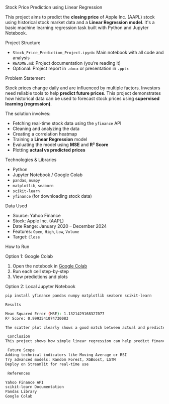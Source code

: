  Stock Price Prediction using Linear Regression

This project aims to predict the **closing price** of Apple Inc. (AAPL) stock using historical stock market data and a **Linear Regression model**. It's a basic machine learning regression task built with Python and Jupyter Notebook.



 Project Structure

- `Stock_Price_Prediction_Project.ipynb`: Main notebook with all code and analysis
- `README.md`: Project documentation (you’re reading it)
- Optional: Project report in `.docx` or presentation in `.pptx`



 Problem Statement

Stock prices change daily and are influenced by multiple factors. Investors need reliable tools to help **predict future prices**. This project demonstrates how historical data can be used to forecast stock prices using **supervised learning (regression)**.



The solution involves:
- Fetching real-time stock data using the `yfinance` API
- Cleaning and analyzing the data
- Creating a correlation heatmap
- Training a **Linear Regression** model
- Evaluating the model using **MSE** and **R² Score**
- Plotting **actual vs predicted prices**

 Technologies & Libraries

- Python
- Jupyter Notebook / Google Colab
- `pandas`, `numpy`
- `matplotlib`, `seaborn`
- `scikit-learn`
- `yfinance` (for downloading stock data)

 Data Used

- Source: Yahoo Finance
- Stock: Apple Inc. (AAPL)
- Date Range: January 2020 – December 2024
- Features: `Open`, `High`, `Low`, `Volume`
- Target: `Close`

 How to Run

 Option 1: Google Colab
1. Open the notebook in [Google Colab](https://colab.research.google.com)
2. Run each cell step-by-step
3. View predictions and plots

Option 2: Local Jupyter Notebook
```bash
pip install yfinance pandas numpy matplotlib seaborn scikit-learn

Results

Mean Squared Error (MSE): 1.1321429168327077
R² Score: 0.9993541074730083

The scatter plot clearly shows a good match between actual and predicted values.

 Conclusion
This project shows how simple linear regression can help predict financial data trends. It’s a great start for understanding how machine learning is used in finance.

 Future Scope
Adding technical indicators like Moving Average or RSI
Try advanced models: Random Forest, XGBoost, LSTM
Deploy on Streamlit for real-time use

 References

Yahoo Finance API
scikit-learn Documentation
Pandas Library
Google Colab



